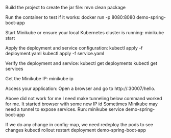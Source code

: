 Build the project to create the jar file:
mvn clean package

Run the container to test if it works:
docker run -p 8080:8080 demo-spring-boot-app

Start Minikube or ensure your local Kubernetes cluster is running:
minikube start

Apply the deployment and service configuration:
kubectl apply -f deployment.yaml
kubectl apply -f service.yaml

Verify the deployment and service:
kubectl get deployments
kubectl get services

Get the Minikube IP:
minikube ip

Access your application:
Open a browser and go to http://<minikube-ip>:30007/hello.

Above did not work for me I need make tunneling below command worked for me. It started browser with some new IP id
Sometimes Minikube may need a tunnel to expose services. Run:
minikube service demo-spring-boot-app

If we do any change in config-map, we need redeploy the pods to see changes
kubectl rollout restart deployment demo-spring-boot-app